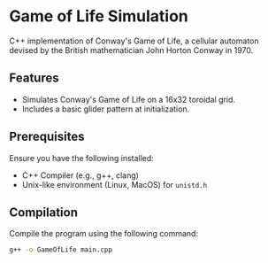 # Game of Life Simulation

C++ implementation of Conway's Game of Life, a cellular automaton devised by the British mathematician John Horton Conway in 1970.

## Features

- Simulates Conway's Game of Life on a 16x32 toroidal grid.
- Includes a basic glider pattern at initialization.

## Prerequisites

Ensure you have the following installed:
- C++ Compiler (e.g., g++, clang)
- Unix-like environment (Linux, MacOS) for `unistd.h`

## Compilation

Compile the program using the following command:

```bash
g++ -o GameOfLife main.cpp
